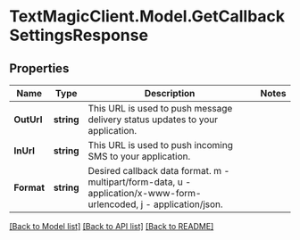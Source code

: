 # TextMagicClient.Model.GetCallbackSettingsResponse
## Properties

Name | Type | Description | Notes
------------ | ------------- | ------------- | -------------
**OutUrl** | **string** | This URL is used to push message delivery status updates to your application. | 
**InUrl** | **string** | This URL is used to push incoming SMS to your application. | 
**Format** | **string** | Desired callback data format. m - multipart/form-data, u - application/x-www-form-urlencoded, j - application/json. | 

[[Back to Model list]](../README.md#documentation-for-models) [[Back to API list]](../README.md#documentation-for-api-endpoints) [[Back to README]](../README.md)

